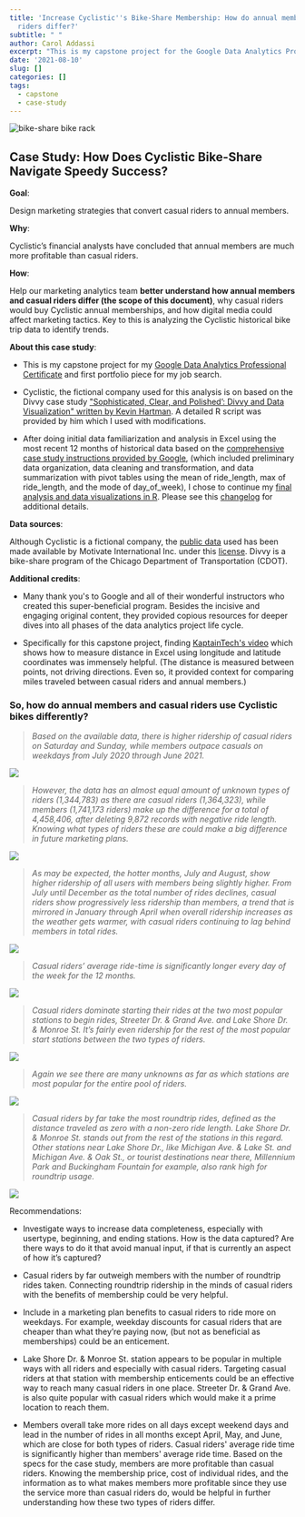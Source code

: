 ```yaml
---
title: 'Increase Cyclistic''s Bike-Share Membership: How do annual members and casual
  riders differ?'
subtitle: " "
author: Carol Addassi
excerpt: "This is my capstone project for the Google Data Analytics Professional Certificate."
date: '2021-08-10'
slug: []
categories: []
tags:
  - capstone
  - case-study
---
```


![bike-share bike rack](images/featured-hex-s.jpg)

## Case Study: How Does Cyclistic Bike-Share Navigate Speedy Success?

**Goal**:

  Design marketing strategies that convert casual riders to annual members.

**Why**:

  Cyclistic’s financial analysts have concluded that annual members are much more profitable than casual riders. 

**How**:

  Help our marketing analytics team **better understand how annual members and casual riders differ (the scope of this document)**, why casual riders would buy Cyclistic annual memberships, and how digital media could affect marketing tactics. Key to this is analyzing the Cyclistic historical bike trip data to identify trends.

**About this case study**:

  - This is my capstone project for my [Google Data Analytics Professional Certificate](https://coursera.org/share/d1f6e9623db09495c8ea7c90cb592379) and first portfolio piece for my job search. 

  - Cyclistic, the fictional company used for this analysis is on based on the Divvy case study ["Sophisticated, Clear, and Polished’: Divvy and Data Visualization" written by Kevin Hartman](https://artscience.blog/home/divvy-dataviz-case-study). A detailed R script was provided by him which I used with modifications.

  - After doing initial data familiarization and analysis in Excel using the most recent 12 months of historical data based on the [comprehensive case study instructions provided by Google](https://www.coursera.org/learn/google-data-analytics-capstone?specialization=google-data-analytics), (which included preliminary data organization, data cleaning and transformation, and data summarization with pivot tables using the mean of ride_length, max of ride_length, and the mode of day_of_week), I chose to continue my [final analysis and data visualizations in R](https://www.caroladdassi.com/talk/2021-08-10-r-code-for-cyclistic-s-bike-share-project/). Please see this [changelog](https://www.caroladdassi.com/talk/2021-08-10-changelog-for-cylistics-project/) for additional details.

**Data sources**:

  Although Cyclistic is a fictional company, the [public data](https://divvy-tripdata.s3.amazonaws.com/index.html) used has been made available by Motivate International Inc. under this [license](https://www.divvybikes.com/data-license-agreement). Divvy is a bike-share program of the Chicago Department of Transportation (CDOT).

**Additional credits**:

  - Many thank you's to Google and all of their wonderful instructors who created this super-beneficial program. Besides the incisive and engaging original content, they provided copious resources for deeper dives into all phases of the data analytics project life cycle.

  - Specifically for this capstone project, finding [KaptainTech's video](https://youtu.be/cpUVV8q7WNo) which shows how to measure distance in Excel using longitude and latitude coordinates was immensely helpful. (The distance is measured between points, not driving directions. Even so, it provided context for comparing miles traveled between casual riders and annual members.)

### So, how do annual members and casual riders use Cyclistic bikes differently?

>*Based on the available data, there is higher ridership of casual riders on Saturday and Sunday, while members outpace casuals on weekdays from July 2020 through June 2021.*

![](images/totexcunkown.png)

>*However, the data has an almost equal amount of unknown types of riders (1,344,783) as there are casual riders (1,364,323), while members (1,741,173 riders) make up the difference for a total of 4,458,406, after deleting 9,872 records with negative ride length. Knowing what types of riders these are could make a big difference in future marketing plans.*

![](images/totalincunknown.png)

>*As may be expected, the hotter months, July and August, show higher ridership of all users with members being slightly higher. From July until December as the total number of rides declines, casual riders show progressively less ridership than members, a trend that is mirrored in January through April when overall ridership increases as the weather gets warmer, with casual riders continuing to lag behind members in total rides.*

![](images/totmonth.png)

>*Casual riders’ average ride-time is significantly longer every day of the week for the 12 months.*

![](images/avgduration.png)

>*Casual riders dominate starting their rides at the two most popular stations to begin rides, Streeter Dr. & Grand Ave. and Lake Shore Dr. & Monroe St. It’s fairly even ridership for the rest of the most popular start stations between the two types of riders.*

![](images/mostpopstfinomit.png)

>*Again we see there are many unknowns as far as which stations are most popular for the entire pool of riders.*

![](images/mostpopallfin.png)

>*Casual riders by far take the most roundtrip rides, defined as the distance traveled as zero with a non-zero ride length. Lake Shore Dr. & Monroe St. stands out from the rest of the stations in this regard. Other stations near Lake Shore Dr., like Michigan Ave. & Lake St. and Michigan Ave. & Oak St., or tourist destinations near there, Millennium Park and Buckingham Fountain for example, also rank high for roundtrip usage.*

![](images/rtrides081221.png)

Recommendations: 

- Investigate ways to increase data completeness, especially with usertype, beginning, and ending stations. How is the data captured? Are there ways to do it that avoid manual input, if that is currently an aspect of how it’s captured?

- Casual riders by far outweigh members with the number of roundtrip rides taken. Connecting roundtrip ridership in the minds of casual riders with the benefits of membership could be very helpful.

- Include in a marketing plan benefits to casual riders to ride more on weekdays. For example, weekday discounts for casual riders that are cheaper than what they’re paying now, (but not as beneficial as memberships) could be an enticement.

- Lake Shore Dr. & Monroe St. station appears to be popular in multiple ways with all riders and especially with casual riders. Targeting casual riders at that station with membership enticements could be an effective way to reach many casual riders in one place. Streeter Dr. & Grand Ave. is also quite popular with casual riders which would make it a prime location to reach them.

- Members overall take more rides on all days except weekend days and lead in the number of rides in all months except April, May, and June, which are close for both types of riders. Casual riders' average ride time is significantly higher than members' average ride time. Based on the specs for the case study, members are more profitable than casual riders. Knowing the membership price, cost of individual rides, and the information as to what makes members more profitable since they use the service more than casual riders do, would be helpful in further understanding how these two types of riders differ.


